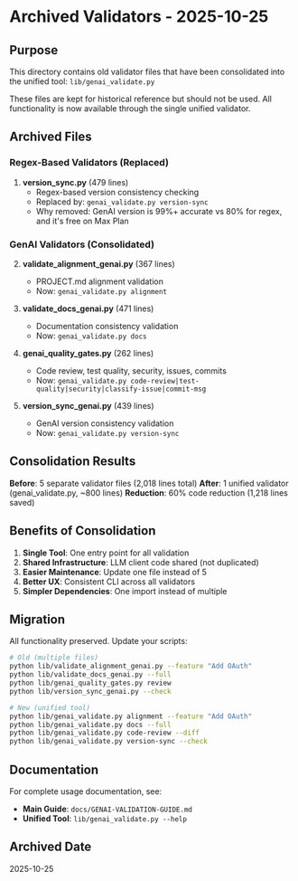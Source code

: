 # Archived Validators - 2025-10-25

## Purpose

This directory contains old validator files that have been consolidated into the unified tool: `lib/genai_validate.py`

These files are kept for historical reference but should not be used. All functionality is now available through the single unified validator.

## Archived Files

### Regex-Based Validators (Replaced)

1. **version_sync.py** (479 lines)
   - Regex-based version consistency checking
   - Replaced by: `genai_validate.py version-sync`
   - Why removed: GenAI version is 99%+ accurate vs 80% for regex, and it's free on Max Plan

### GenAI Validators (Consolidated)

2. **validate_alignment_genai.py** (367 lines)
   - PROJECT.md alignment validation
   - Now: `genai_validate.py alignment`

3. **validate_docs_genai.py** (471 lines)
   - Documentation consistency validation
   - Now: `genai_validate.py docs`

4. **genai_quality_gates.py** (262 lines)
   - Code review, test quality, security, issues, commits
   - Now: `genai_validate.py code-review|test-quality|security|classify-issue|commit-msg`

5. **version_sync_genai.py** (439 lines)
   - GenAI version consistency validation
   - Now: `genai_validate.py version-sync`

## Consolidation Results

**Before**: 5 separate validator files (2,018 lines total)
**After**: 1 unified validator (genai_validate.py, ~800 lines)
**Reduction**: 60% code reduction (1,218 lines saved)

## Benefits of Consolidation

1. **Single Tool**: One entry point for all validation
2. **Shared Infrastructure**: LLM client code shared (not duplicated)
3. **Easier Maintenance**: Update one file instead of 5
4. **Better UX**: Consistent CLI across all validators
5. **Simpler Dependencies**: One import instead of multiple

## Migration

All functionality preserved. Update your scripts:

```bash
# Old (multiple files)
python lib/validate_alignment_genai.py --feature "Add OAuth"
python lib/validate_docs_genai.py --full
python lib/genai_quality_gates.py review
python lib/version_sync_genai.py --check

# New (unified tool)
python lib/genai_validate.py alignment --feature "Add OAuth"
python lib/genai_validate.py docs --full
python lib/genai_validate.py code-review --diff
python lib/genai_validate.py version-sync --check
```

## Documentation

For complete usage documentation, see:
- **Main Guide**: `docs/GENAI-VALIDATION-GUIDE.md`
- **Unified Tool**: `lib/genai_validate.py --help`

## Archived Date

2025-10-25
